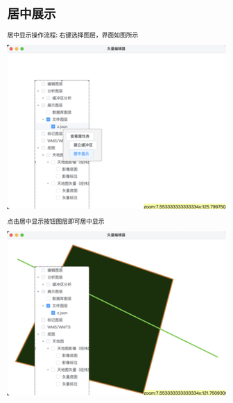 # 居中展示

居中显示操作流程: 右键选择图层，界面如图所示

![image-20230609163335071](images/image-20230609163335071.png)

点击居中显示按钮图层即可居中显示

![image-20230609163356623](images/image-20230609163356623.png)
